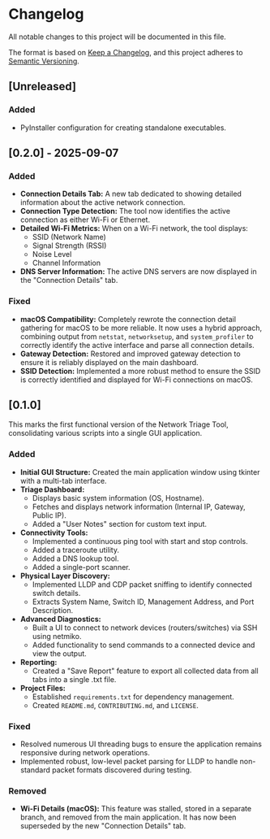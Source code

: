 # Changelog

All notable changes to this project will be documented in this file.

The format is based on [Keep a Changelog](https://keepachangelog.com/en/1.0.0/),
and this project adheres to [Semantic Versioning](https://semver.org/spec/v2.0.0.html).

## [Unreleased]

### Added

- PyInstaller configuration for creating standalone executables.

## [0.2.0] - 2025-09-07

### Added

- **Connection Details Tab:** A new tab dedicated to showing detailed information about the active network connection.
- **Connection Type Detection:** The tool now identifies the active connection as either Wi-Fi or Ethernet.
- **Detailed Wi-Fi Metrics:** When on a Wi-Fi network, the tool displays:
  - SSID (Network Name)
  - Signal Strength (RSSI)
  - Noise Level
  - Channel Information
- **DNS Server Information:** The active DNS servers are now displayed in the "Connection Details" tab.

### Fixed

- **macOS Compatibility:** Completely rewrote the connection detail gathering for macOS to be more reliable. It now uses a hybrid approach, combining output from `netstat`, `networksetup`, and `system_profiler` to correctly identify the active interface and parse all connection details.
- **Gateway Detection:** Restored and improved gateway detection to ensure it is reliably displayed on the main dashboard.
- **SSID Detection:** Implemented a more robust method to ensure the SSID is correctly identified and displayed for Wi-Fi connections on macOS.

## [0.1.0]

This marks the first functional version of the Network Triage Tool, consolidating various scripts into a single GUI application.

### Added

- **Initial GUI Structure:** Created the main application window using tkinter with a multi-tab interface.
- **Triage Dashboard:**
  - Displays basic system information (OS, Hostname).
  - Fetches and displays network information (Internal IP, Gateway, Public IP).
  - Added a "User Notes" section for custom text input.
- **Connectivity Tools:**
  - Implemented a continuous ping tool with start and stop controls.
  - Added a traceroute utility.
  - Added a DNS lookup tool.
  - Added a single-port scanner.
- **Physical Layer Discovery:**
  - Implemented LLDP and CDP packet sniffing to identify connected switch details.
  - Extracts System Name, Switch ID, Management Address, and Port Description.
- **Advanced Diagnostics:**
  - Built a UI to connect to network devices (routers/switches) via SSH using netmiko.
  - Added functionality to send commands to a connected device and view the output.
- **Reporting:**
  - Created a "Save Report" feature to export all collected data from all tabs into a single .txt file.
- **Project Files:**
  - Established `requirements.txt` for dependency management.
  - Created `README.md`, `CONTRIBUTING.md`, and `LICENSE`.

### Fixed

- Resolved numerous UI threading bugs to ensure the application remains responsive during network operations.
- Implemented robust, low-level packet parsing for LLDP to handle non-standard packet formats discovered during testing.

### Removed

- **Wi-Fi Details (macOS):** This feature was stalled, stored in a separate branch, and removed from the main application. It has now been superseded by the new "Connection Details" tab.